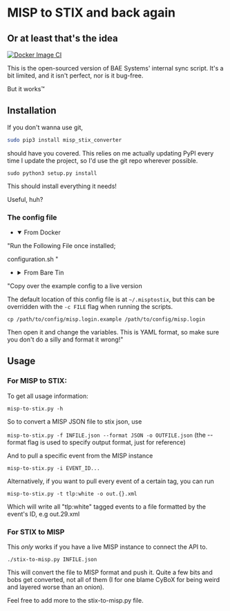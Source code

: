 # MISP to STIX and back again
## Or at least that's the idea

[![Docker Image CI](https://github.com/edwardrixon/MISP-STIX-Converter/actions/workflows/docker-image.yml/badge.svg)](https://github.com/edwardrixon/MISP-STIX-Converter/actions/workflows/docker-image.yml)

This is the open-sourced version of BAE Systems' internal
sync script. It's a bit limited, and it isn't perfect, nor is it bug-free.

But it works™

## Installation

If you don't wanna use git, 
```bash
sudo pip3 install misp_stix_converter
```
should have you covered. This relies on me actually updating PyPI every time I update the project, so I'd use the 
git repo wherever possible.

```
sudo python3 setup.py install
```

This should install everything it needs!

Useful, huh?

### The config file

- <details open><summary>From Docker</summary>

"Run the Following File once installed;

configuration.sh
"
- <details><summary>From Bare Tin</summary>

"Copy over the example config to a live version

The default location of this config file is at `~/.misptostix`, but this can be
overridden with the `-c FILE` flag when running the scripts.

`cp /path/to/config/misp.login.example /path/to/config/misp.login`

Then open it and change the variables. This is YAML format, so make sure
you don't do a silly and format it wrong!"

</details>
</details>

## Usage

### For MISP to STIX: 

To get all usage information:

`misp-to-stix.py -h`

So to convert a MISP JSON file to stix json, use

`misp-to-stix.py -f INFILE.json --format JSON -o OUTFILE.json`
(the --format flag is used to specify output format, just for reference)

And to pull a specific event from the MISP instance

`misp-to-stix.py -i EVENT_ID...`

Alternatively, if you want to pull every event of a certain tag, you can run

`misp-to-stix.py -t tlp:white -o out.{}.xml`

Which will write all "tlp:white" tagged events to a file formatted by the event's ID, e.g out.29.xml

### For STIX to MISP

This *only* works if you have a live MISP instance to connect the API
to. 

`./stix-to-misp.py INFILE.json`

This will convert the file to MISP format and push it. 
Quite a few bits and bobs get converted, not all of them (I for one blame CyBoX for being
weird and layered worse than an onion).

Feel free to add more to the stix-to-misp.py file.
